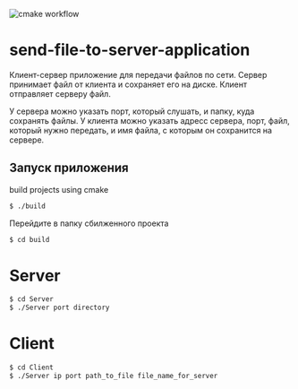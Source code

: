 ![cmake workflow](https://github.com/Volodya-Petrov/send-file-to-server-application/actions/workflows/cmake.yml/badge.svg)

# send-file-to-server-application

Клиент-сервер приложение для передачи файлов по сети. Сервер принимает файл от клиента и сохраняет его на диске. Клиент отправляет серверу файл.

У сервера можно указать порт, который слушать, и папку, куда сохранять файлы. У клиента можно указать адресс сервера, порт, файл, который нужно передать, и имя файла, с которым он сохранится на сервере.

## Запуск приложения
build projects using cmake
```bash
$ ./build
```
Перейдите в папку сбилженного проекта
```bash
$ cd build
```
# Server
```bash
$ cd Server
$ ./Server port directory
```
# Client
```bash
$ cd Client
$ ./Server ip port path_to_file file_name_for_server
```

